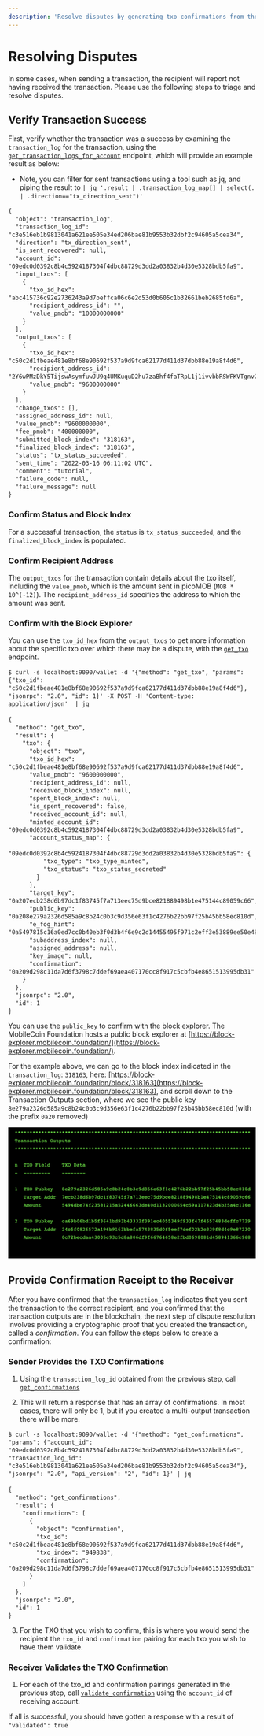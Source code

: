 ```yaml
---
description: 'Resolve disputes by generating txo confirmations from the sender and validating them on the receiver'
---
```


# Resolving Disputes

In some cases, when sending a transaction, the recipient will report not having received the transaction. Please use the following steps to triage and resolve disputes.

## Verify Transaction Success

First, verify whether the transaction was a success by examining the `transaction_log` for the transaction, using the [`get_transaction_logs_for_account`](../transactions/transaction-log/get_transaction_logs_for_account.md) endpoint, which will provide an example result as below:

* Note, you can filter for sent transactions using a tool such as jq, and piping the result to `| jq '.result | .transaction_log_map[] | select(. | .direction=="tx_direction_sent")'`

```
{
  "object": "transaction_log",
  "transaction_log_id": "c3e516eb1b9813041a621ee505e34ed206bae81b9553b32dbf2c94605a5cea34",
  "direction": "tx_direction_sent",
  "is_sent_recovered": null,
  "account_id": "09edc0d0392c8b4c5924187304f4dbc88729d3dd2a03832b4d30e5328bdb5fa9",
  "input_txos": [
    {
      "txo_id_hex": "abc415736c92e2736243a9d7beffca06c6e2d53d0b605c1b32661beb2685fd6a",
      "recipient_address_id": "",
      "value_pmob": "10000000000"
    }
  ],
  "output_txos": [
    {
      "txo_id_hex": "c50c2d1fbeae481e8bf68e90692f537a9d9fca62177d411d37dbb88e19a8f4d6",
      "recipient_address_id": "2Y6wPMzDkY5TijswAsymfuwJU9q4UMKuquD2hu7zaBhf4faTRpL1j1ivvbbRSWFKVTgnv2Br4dZ1Qugyaz6hjmLSD2USiSQ9vRso7H3znPeWQCdwqnCk3eQaj2sp3dZD3QknsJums5oYiVp2yhqjow2487cPY2S3qzWoCE32jZRvuG5ctWKWr5BRE7F15GzEUuubjUdGgs6LfFNBdCEXM9npUCJtu9ko3eCgeHmVg9Tv46yFMg3YvuWC3g68v6KGMnn",
      "value_pmob": "9600000000"
    }
  ],
  "change_txos": [],
  "assigned_address_id": null,
  "value_pmob": "9600000000",
  "fee_pmob": "400000000",
  "submitted_block_index": "318163",
  "finalized_block_index": "318163",
  "status": "tx_status_succeeded",
  "sent_time": "2022-03-16 06:11:02 UTC",
  "comment": "tutorial",
  "failure_code": null,
  "failure_message": null
}
```

### Confirm Status and Block Index

For a successful transaction, the `status` is `tx_status_succeeded`, and the `finalized_block_index` is populated. 

### Confirm Recipient Address

The `output_txos` for the transaction contain details about the txo itself, including the `value_pmob`, which is the amount sent in picoMOB (`MOB * 10^(-12)`). The `recipient_address_id` specifies the address to which the amount was sent.

### Confirm with the Block Explorer

You can use the `txo_id_hex` from the `output_txos` to get more information about the specific txo over which there may be a dispute, with the [`get_txo`](../transactions/txo/get_txo.md) endpoint.

```
$ curl -s localhost:9090/wallet -d '{"method": "get_txo", "params": {"txo_id": "c50c2d1fbeae481e8bf68e90692f537a9d9fca62177d411d37dbb88e19a8f4d6"}, "jsonrpc": "2.0", "id": 1}' -X POST -H 'Content-type: application/json'  | jq

{
  "method": "get_txo",
  "result": {
    "txo": {
      "object": "txo",
      "txo_id_hex": "c50c2d1fbeae481e8bf68e90692f537a9d9fca62177d411d37dbb88e19a8f4d6",
      "value_pmob": "9600000000",
      "recipient_address_id": null,
      "received_block_index": null,
      "spent_block_index": null,
      "is_spent_recovered": false,
      "received_account_id": null,
      "minted_account_id": "09edc0d0392c8b4c5924187304f4dbc88729d3dd2a03832b4d30e5328bdb5fa9",
      "account_status_map": {
        "09edc0d0392c8b4c5924187304f4dbc88729d3dd2a03832b4d30e5328bdb5fa9": {
          "txo_type": "txo_type_minted",
          "txo_status": "txo_status_secreted"
        }
      },
      "target_key": "0a207ecb238d6b97dc1f83745f7a713eec75d9bce821889498b1e475144c89059c66",
      "public_key": "0a208e279a2326d585a9c8b24c0b3c9d356e63f1c4276b22bb97f25b45bb58ec810d",
      "e_fog_hint": "0a5497815c16a0ed7cc0b40eb3f0d3b4f6e9c2d14455495f971c2eff3e53889ee50e48a0ceede2c502499a4a1f181a8be0e9c0347d1a21923510c86ac102a400b5b5dd4ce8b145ab754f6541d610957857f983cb0100",
      "subaddress_index": null,
      "assigned_address": null,
      "key_image": null,
      "confirmation": "0a209d298c11da7d6f3798c7ddef69aea407170cc8f917c5cbfb4e8651513995db31"
    }
  },
  "jsonrpc": "2.0",
  "id": 1
}
```

You can use the `public_key` to confirm with the block explorer. The MobileCoin Foundation hosts a public block explorer at [https://block-explorer.mobilecoin.foundation/](https://block-explorer.mobilecoin.foundation/). 

For the example above, we can go to the block index indicated in the `transaction_log`: `318163`, here: [https://block-explorer.mobilecoin.foundation/block/318163](https://block-explorer.mobilecoin.foundation/block/318163), and scroll down to the Transaction Outputs section, where we see the public key `8e279a2326d585a9c8b24c0b3c9d356e63f1c4276b22bb97f25b45bb58ec810d` (with the prefix `0a20` removed)

![alt text](../img/BlockExplorer.png)


## Provide Confirmation Receipt to the Receiver

After you have confirmed that the `transaction_log` indicates that you sent the transaction to the correct recipient, and you confirmed that the transaction outputs are in the blockchain, the next step of dispute resolution involves providing a cryptographic proof that you created the transaction, called a *confirmation*. You can follow the steps below to create a confirmation:

### Sender Provides the TXO Confirmations

1. Using the `transaction_log_id` obtained from the previous step, call [`get_confirmations`](../transactions/transaction-confirmation/get_confirmations.md)

2. This will return a response that has an array of confirmations. In most cases, there will only be 1, but if you created a multi-output transaction there will be more.

```
$ curl -s localhost:9090/wallet -d '{"method": "get_confirmations", "params": {"account_id": "09edc0d0392c8b4c5924187304f4dbc88729d3dd2a03832b4d30e5328bdb5fa9", "transaction_log_id": "c3e516eb1b9813041a621ee505e34ed206bae81b9553b32dbf2c94605a5cea34"}, "jsonrpc": "2.0", "api_version": "2", "id": 1}' | jq

{
  "method": "get_confirmations",
  "result": {
    "confirmations": [
      {
        "object": "confirmation",
        "txo_id": "c50c2d1fbeae481e8bf68e90692f537a9d9fca62177d411d37dbb88e19a8f4d6",
        "txo_index": "949838",
        "confirmation": "0a209d298c11da7d6f3798c7ddef69aea407170cc8f917c5cbfb4e8651513995db31"
      }
    ]
  },
  "jsonrpc": "2.0",
  "id": 1
}
```

3. For the TXO that you wish to confirm, this is where you would send the recipient the `txo_id` and `confirmation` pairing for each txo you wish to have them validate.

### Receiver Validates the TXO Confirmation

1. For each of the txo_id and confirmation pairings generated in the previous step, call [`validate_confirmation`](../transactions/transaction-confirmation/validate_confirmation.md) using the `account_id` of receiving account.

If all is successful, you should have gotten a response with a result of `"validated": true`